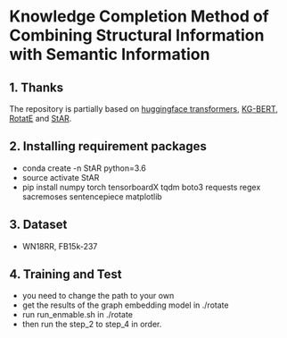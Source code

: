 # Knowledge Completion Method of Combining Structural Information with Semantic Information
## 1. Thanks
The repository is partially based on [huggingface transformers](https://github.com/huggingface/transformers), [KG-BERT](https://github.com/yao8839836/kg-bert), [RotatE](https://github.com/DeepGraphLearning/KnowledgeGraphEmbedding) and [StAR](https://github.com/wangbo9719/StAR_KGC). 

## 2. Installing requirement packages
- conda create -n StAR python=3.6 
- source activate StAR
- pip install numpy torch tensorboardX tqdm boto3 requests regex sacremoses sentencepiece matplotlib

## 3. Dataset
- WN18RR, FB15k-237 

## 4. Training and Test
- you need to change the path to your own
- get the results of the graph embedding model in ./rotate
- run run_enmable.sh in ./rotate
- then run the step_2 to step_4 in order.





